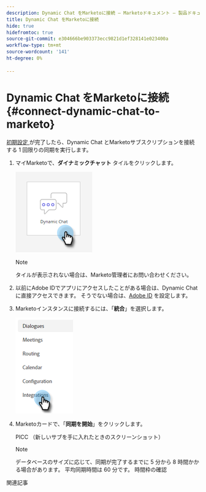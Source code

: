 ```yaml
---
description: Dynamic Chat をMarketoに接続 — Marketoドキュメント — 製品ドキュメント
title: Dynamic Chat をMarketoに接続
hide: true
hidefromtoc: true
source-git-commit: e304666be903373ecc9821d1ef328141e023400a
workflow-type: tm+mt
source-wordcount: '141'
ht-degree: 0%

---
```


# Dynamic Chat をMarketoに接続 {#connect-dynamic-chat-to-marketo}

[ 初期設定 ](/help/marketo/product-docs/demand-generation/dynamic-chat/initial-setup.md) が完了したら、Dynamic Chat とMarketoサブスクリプションを接続する 1 回限りの同期を実行します。

1. マイMarketoで、**ダイナミックチャット** タイルをクリックします。

   ![](assets/connect-dynamic-chat-to-marketo-1.png)

   >[!NOTE]
   >
   >タイルが表示されない場合は、Marketo管理者にお問い合わせください。

1. 以前にAdobe IDでアプリにアクセスしたことがある場合は、Dynamic Chat に直接アクセスできます。 そうでない場合は、[Adobe ID](https://helpx.adobe.com/manage-account/using/create-update-adobe-id.html) を設定します。

1. Marketoインスタンスに接続するには、「**統合**」を選択します。

   ![](assets/connect-dynamic-chat-to-marketo-2.png)

1. Marketoカードで、「**同期を開始**」をクリックします。

   PICC （新しいサブを手に入れたときのスクリーンショット）

   >[!NOTE]
   >
   >データベースのサイズに応じて、同期が完了するまでに 5 分から 8 時間かかる場合があります。 平均同期時間は 60 分です。 時間枠の確認

関連記事
